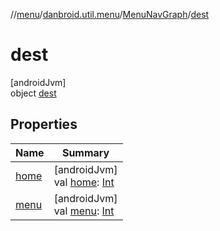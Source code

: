 //[menu](../../../../index.md)/[danbroid.util.menu](../../index.md)/[MenuNavGraph](../index.md)/[dest](index.md)

# dest

[androidJvm]\
object [dest](index.md)

## Properties

| Name | Summary |
|---|---|
| [home](home.md) | [androidJvm]<br>val [home](home.md): [Int](https://kotlinlang.org/api/latest/jvm/stdlib/kotlin/-int/index.html) |
| [menu](menu.md) | [androidJvm]<br>val [menu](menu.md): [Int](https://kotlinlang.org/api/latest/jvm/stdlib/kotlin/-int/index.html) |
